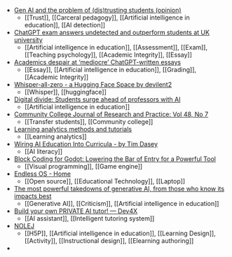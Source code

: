 - [Gen AI and the problem of (dis)trusting students (opinion)](https://www.insidehighered.com/opinion/views/2024/06/27/gen-ai-and-problem-distrusting-students-opinion)
	- [[Trust]], [[Carceral pedagogy]], [[Artificial intelligence in education]], [[AI detection]]
- [ChatGPT exam answers undetected and outperform students at UK university](https://www.timeshighereducation.com/news/ai-exam-answers-undetected-and-outperform-students-uk-campus)
	- [[Artificial intelligence in education]], [[Assessment]], [[Exam]], [[Teaching psychology]], [[Academic Integrity]], [[Essay]]
- [Academics despair at ‘mediocre’ ChatGPT-written essays](https://www.timeshighereducation.com/news/academics-despair-chatgpt-written-essays-swamp-marking-season)
	- [[Essay]], [[Artificial intelligence in education]], [[Grading]], [[Academic Integrity]]
- [Whisper-all-zero - a Hugging Face Space by devilent2](https://huggingface.co/spaces/devilent2/whisper-v3-zero)
	- [[Whisper]], [[huggingface]]
- [Digital divide: Students surge ahead of professors with AI](https://www.insidehighered.com/news/tech-innovation/artificial-intelligence/2024/06/25/digital-divide-students-surge-ahead?mc_cid=ef4bddb7fb)
	- [[Artificial intelligence in education]]
- [Community College Journal of Research and Practice: Vol 48, No 7](https://www.tandfonline.com/toc/ucjc20/48/7)
	- [[Transfer students]], [[Community college]]
- [Learning analytics methods and tutorials](https://lamethods.org/)
	- [[Learning analytics]]
- [Wiring AI Education Into Curricula - by Tim Dasey](https://timdasey.substack.com/p/wiring-ai-education-into-curricula?trk=feed_main-feed-card_feed-article-content)
	- [[AI literacy]]
- [Block Coding for Godot: Lowering the Bar of Entry for a Powerful Tool](https://www.endlessos.org/post/block-coding-for-godot-lowering-the-bar-of-entry-for-a-powerful-tool)
	- [[Visual programming]], [[Game engine]]
- [Endless OS - Home](https://www.endlessos.org/)
	- [[Open source]], [[Educational Technology]], [[Laptop]]
- [The most powerful takedowns of generative AI, from those who know its impacts best](https://www.bloodinthemachine.com/p/the-most-powerful-takedowns-of-generative)
	- [[Generative AI]], [[Criticism]], [[Artificial intelligence in education]]
- [Build your own PRIVATE AI tutor! — Dev4X](https://www.dev4x.com/kids-building-their-own-ai)
	- [[AI assistant]], [[Intelligent tutoring system]]
- [NOLEJ](https://nolej.io/)
	- [[H5P]], [[Artificial intelligence in education]], [[Learning Design]], [[Activity]], [[Instructional design]], [[Elearning authoring]]
-